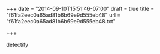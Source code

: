 +++
date = "2014-09-10T15:51:46-07:00"
draft = true
title = "f61fa2eec0a65ad81b6b69e9d555eb48"
url = "f61fa2eec0a65ad81b6b69e9d555eb48.txt"

+++

detectify
